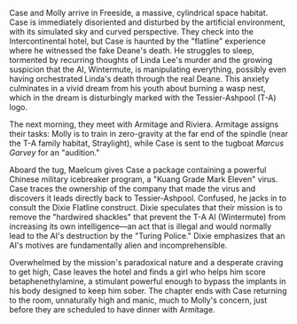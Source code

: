 Case and Molly arrive in Freeside, a massive, cylindrical space habitat. Case is immediately disoriented and disturbed by the artificial environment, with its simulated sky and curved perspective. They check into the Intercontinental hotel, but Case is haunted by the "flatline" experience where he witnessed the fake Deane's death. He struggles to sleep, tormented by recurring thoughts of Linda Lee's murder and the growing suspicion that the AI, Wintermute, is manipulating everything, possibly even having orchestrated Linda's death through the real Deane. This anxiety culminates in a vivid dream from his youth about burning a wasp nest, which in the dream is disturbingly marked with the Tessier-Ashpool (T-A) logo.

The next morning, they meet with Armitage and Riviera. Armitage assigns their tasks: Molly is to train in zero-gravity at the far end of the spindle (near the T-A family habitat, Straylight), while Case is sent to the tugboat *Marcus Garvey* for an "audition."

Aboard the tug, Maelcum gives Case a package containing a powerful Chinese military icebreaker program, a "Kuang Grade Mark Eleven" virus. Case traces the ownership of the company that made the virus and discovers it leads directly back to Tessier-Ashpool. Confused, he jacks in to consult the Dixie Flatline construct. Dixie speculates that their mission is to remove the "hardwired shackles" that prevent the T-A AI (Wintermute) from increasing its own intelligence—an act that is illegal and would normally lead to the AI's destruction by the "Turing Police." Dixie emphasizes that an AI's motives are fundamentally alien and incomprehensible.

Overwhelmed by the mission's paradoxical nature and a desperate craving to get high, Case leaves the hotel and finds a girl who helps him score betaphenethylamine, a stimulant powerful enough to bypass the implants in his body designed to keep him sober. The chapter ends with Case returning to the room, unnaturally high and manic, much to Molly's concern, just before they are scheduled to have dinner with Armitage.